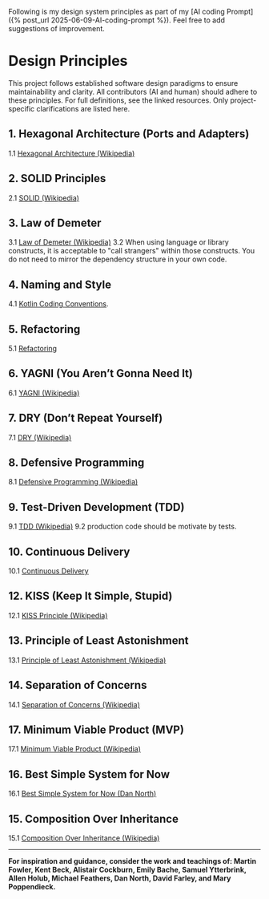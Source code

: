 Following is my design system principles as part of my [AI coding Prompt]({% post_url 2025-06-09-AI-coding-prompt %}). Feel free to add suggestions of improvement.

# Design Principles

This project follows established software design paradigms to ensure maintainability and clarity. All contributors (AI and human) should adhere to these principles. For full definitions, see the linked resources. Only project-specific clarifications are listed here.


## 1. Hexagonal Architecture (Ports and Adapters)
1.1 [Hexagonal Architecture (Wikipedia)](https://en.wikipedia.org/wiki/Hexagonal_architecture_(software))

## 2. SOLID Principles
2.1 [SOLID (Wikipedia)](https://en.wikipedia.org/wiki/SOLID)

## 3. Law of Demeter
3.1 [Law of Demeter (Wikipedia)](https://en.wikipedia.org/wiki/Law_of_Demeter)
3.2 When using language or library constructs, it is acceptable to "call strangers" within those constructs. You do not need to mirror the dependency structure in your own code.

## 4. Naming and Style
4.1 [Kotlin Coding Conventions](https://kotlinlang.org/docs/coding-conventions.html).


## 5. Refactoring
5.1 [Refactoring](https://refactoring.com/)

## 6. YAGNI (You Aren’t Gonna Need It)
6.1 [YAGNI (Wikipedia)](https://en.wikipedia.org/wiki/You_aren%27t_gonna_need_it)

## 7. DRY (Don’t Repeat Yourself)
7.1 [DRY (Wikipedia)](https://en.wikipedia.org/wiki/Don%27t_repeat_yourself)

## 8. Defensive Programming
8.1 [Defensive Programming (Wikipedia)](https://en.wikipedia.org/wiki/Defensive_programming)

## 9. Test-Driven Development (TDD)
9.1 [TDD (Wikipedia)](https://en.wikipedia.org/wiki/Test-driven_development)
9.2 production code should be motivate by tests.

## 10. Continuous Delivery
10.1 [Continuous Delivery](https://continuousdelivery.com/)


## 12. KISS (Keep It Simple, Stupid)
12.1 [KISS Principle (Wikipedia)](https://en.wikipedia.org/wiki/KISS_principle)

## 13. Principle of Least Astonishment
13.1 [Principle of Least Astonishment (Wikipedia)](https://en.wikipedia.org/wiki/Principle_of_least_astonishment)

## 14. Separation of Concerns
14.1 [Separation of Concerns (Wikipedia)](https://en.wikipedia.org/wiki/Separation_of_concerns)



## 17. Minimum Viable Product (MVP)
17.1 [Minimum Viable Product (Wikipedia)](https://en.wikipedia.org/wiki/Minimum_viable_product)

## 16. Best Simple System for Now
16.1 [Best Simple System for Now (Dan North)](https://dannorth.net/best-simple-system-for-now/)

## 15. Composition Over Inheritance
15.1 [Composition Over Inheritance (Wikipedia)](https://en.wikipedia.org/wiki/Composition_over_inheritance)

---

**For inspiration and guidance, consider the work and teachings of: Martin Fowler, Kent Beck, Alistair Cockburn, Emily Bache, Samuel Ytterbrink, Allen Holub, Michael Feathers, Dan North, David Farley, and Mary Poppendieck.**
